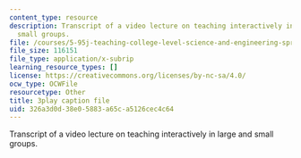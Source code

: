 ```yaml
---
content_type: resource
description: Transcript of a video lecture on teaching interactively in large and
  small groups.
file: /courses/5-95j-teaching-college-level-science-and-engineering-spring-2009/326a3d0d38e05883a65ca5126cec4c64_5uTd3WzQulo.vtt
file_size: 116151
file_type: application/x-subrip
learning_resource_types: []
license: https://creativecommons.org/licenses/by-nc-sa/4.0/
ocw_type: OCWFile
resourcetype: Other
title: 3play caption file
uid: 326a3d0d-38e0-5883-a65c-a5126cec4c64
---
```

Transcript of a video lecture on teaching interactively in large and small groups.
